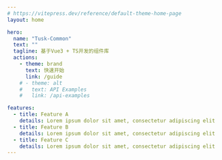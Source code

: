 ```yaml
---
# https://vitepress.dev/reference/default-theme-home-page
layout: home

hero:
  name: "Tusk-Common"
  text: ""
  tagline: 基于Vue3 + TS开发的组件库
  actions:
    - theme: brand
      text: 快速开始
      link: /guide
    # - theme: alt
    #   text: API Examples
    #   link: /api-examples

features:
  - title: Feature A
    details: Lorem ipsum dolor sit amet, consectetur adipiscing elit
  - title: Feature B
    details: Lorem ipsum dolor sit amet, consectetur adipiscing elit
  - title: Feature C
    details: Lorem ipsum dolor sit amet, consectetur adipiscing elit
---
```


